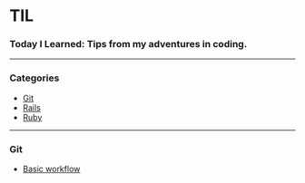 # TIL

### Today I Learned: Tips from my adventures in coding.

---

### Categories

* [Git](#git)
* [Rails](#rails)
* [Ruby](#ruby)

---

### Git

- [Basic workflow](git/basic-workflow.md)
